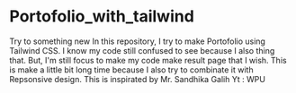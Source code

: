 # Portofolio_with_tailwind
Try to something new
In this repository, I try to make Portofolio using Tailwind CSS. I know my code still confused to see because I also thing that. But, I'm still focus to make my code make result page that I wish. This is make a little bit long time because I also try to combinate it with Repsonsive design. 
This is inspirated by Mr. Sandhika Galih Yt : WPU
